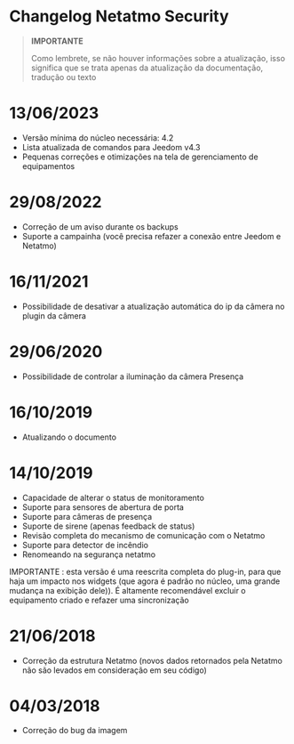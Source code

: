 # Changelog Netatmo Security

>**IMPORTANTE**
>
>Como lembrete, se não houver informações sobre a atualização, isso significa que se trata apenas da atualização da documentação, tradução ou texto

# 13/06/2023

- Versão mínima do núcleo necessária: 4.2
- Lista atualizada de comandos para Jeedom v4.3
- Pequenas correções e otimizações na tela de gerenciamento de equipamentos

# 29/08/2022

- Correção de um aviso durante os backups
- Suporte a campainha (você precisa refazer a conexão entre Jeedom e Netatmo)

# 16/11/2021

- Possibilidade de desativar a atualização automática do ip da câmera no plugin da câmera

# 29/06/2020

- Possibilidade de controlar a iluminação da câmera Presença

# 16/10/2019

- Atualizando o documento

# 14/10/2019

- Capacidade de alterar o status de monitoramento
- Suporte para sensores de abertura de porta
- Suporte para câmeras de presença
- Suporte de sirene (apenas feedback de status)
- Revisão completa do mecanismo de comunicação com o Netatmo
- Suporte para detector de incêndio
- Renomeando na segurança netatmo

IMPORTANTE : esta versão é uma reescrita completa do plug-in, para que haja um impacto nos widgets (que agora é padrão no núcleo, uma grande mudança na exibição dele)). É altamente recomendável excluir o equipamento criado e refazer uma sincronização

# 21/06/2018

- Correção da estrutura Netatmo (novos dados retornados pela Netatmo não são levados em consideração em seu código)

# 04/03/2018

- Correção do bug da imagem
